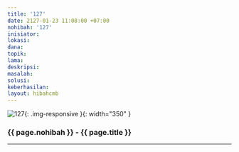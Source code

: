 ```yaml
---
title: '127'
date: 2127-01-23 11:08:00 +07:00
nohibah: '127'
inisiator:
lokasi:
dana:
topik:
lama:
deskripsi:
masalah:
solusi:
keberhasilan:
layout: hibahcmb
---
```


![127](/static/img/hibahcmb/127.png){: .img-responsive }{: width="350" }

### {{ page.nohibah }} - {{ page.title }}

---

